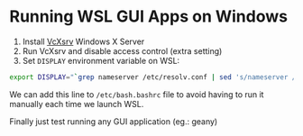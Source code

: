# Running WSL GUI Apps on Windows

1. Install [VcXsrv](https://sourceforge.net/projects/vcxsrv) Windows X Server
1. Run VcXsrv and disable access control (extra setting)
1. Set `DISPLAY` environment variable on WSL:

```bash
export DISPLAY="`grep nameserver /etc/resolv.conf | sed 's/nameserver //'`:0"
```

We can add this line to `/etc/bash.bashrc` file to avoid having to run it manually each time we launch WSL.

Finally just test running any GUI application (eg.: geany)